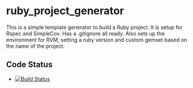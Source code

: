 # ruby_project_generator
This is a simple template generator to build a Ruby project. It is setup for Rspec and SimpleCov. Has a .gitignore all ready. Also sets up the environment for RVM, setting a ruby version and custom gemset based on the name of the project.

## Code Status

* [![Build Status](https://travis-ci.org/wanchic/ruby_project_generator.svg?branch=master)](https://travis-ci.org/wanchic/ruby_project_generator)
